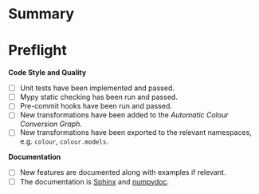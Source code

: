 <!--
Thank you for taking the time to create this pull request. If it is the first
time you are contributing to a colour-science repository, a contributing guide
is available to guide the process: https://www.colour-science.org/contributing/.
-->

# Summary

# Preflight

<!-- Please mark any checkboxes that do not apply to this pull request as [N/A]. -->

**Code Style and Quality**

- [ ] Unit tests have been implemented and passed.  <!-- `invoke tests` -->
- [ ] Mypy static checking has been run and passed.  <!-- `dmypy run -- --show-error-codes --warn-unused-ignores --warn-redundant-casts --install-types --non-interactive -p colour` -->
- [ ] Pre-commit hooks have been run and passed.
- [ ] New transformations have been added to the *Automatic Colour Conversion Graph*.
- [ ] New transformations have been exported to the relevant namespaces, e.g. `colour`, `colour.models`.

**Documentation**

- [ ] New features are documented along with examples if relevant.
- [ ] The documentation is [Sphinx](https://www.sphinx-doc.org/en/master/) and [numpydoc](https://numpydoc.readthedocs.io/en/latest/format.html).

<!--
Thank you again!
-->
